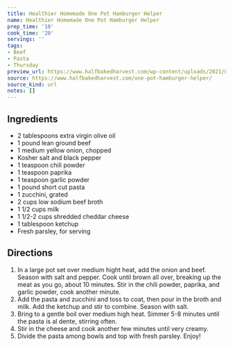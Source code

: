 ```yaml
---
title: Healthier Homemade One Pot Hamburger Helper
name: Healthier Homemade One Pot Hamburger Helper
prep_time: '10'
cook_time: '20'
servings: ''
tags:
- Beef
- Pasta
- Thursday
preview_url: https://www.halfbakedharvest.com/wp-content/uploads/2021/09/Healthier-Homemade-One-Pot-Hamburger-Helper-6.jpg
source: https://www.halfbakedharvest.com/one-pot-hamburger-helper/
source_kind: url
notes: []
---
```


## Ingredients
- 2 tablespoons extra virgin olive oil
- 1 pound lean ground beef
- 1 medium yellow onion, chopped
- Kosher salt and black pepper
- 1 teaspoon chili powder
- 1 teaspoon paprika
- 1 teaspoon garlic powder
- 1 pound short cut pasta
- 1  zucchini, grated
- 2 cups low sodium beef broth
- 1 1/2 cups milk
- 1 1/2-2 cups shredded cheddar cheese
- 1 tablespoon ketchup
- Fresh parsley, for serving


## Directions
1. In a large pot set over medium hight heat, add the onion and beef. Season with salt and pepper. Cook until brown all over, breaking up the meat as you go, about 10 minutes. Stir in the chili powder, paprika, and garlic powder, cook another minute.
2. Add the pasta and zucchini and toss to coat, then pour in the broth and milk. Add the ketchup and stir to combine. Season with salt.
3. Bring to a gentle boil over medium high heat. Simmer 5-8 minutes until the pasta is al dente, stirring often.
4. Stir in the cheese and cook another few minutes until very creamy.
5. Divide the pasta among bowls and top with fresh parsley. Enjoy!
